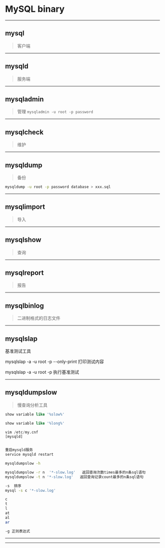 
# MySQL binary


---
## mysql
> 客户端


---
## mysqld
> 服务端


---
## mysqladmin
> 管理
`mysqladmin -u root -p password`


---

## mysqlcheck
> 维护



---
## mysqldump
> 备份


```sh
mysqldump -u root -p password database > xxx.sql

```


---
## mysqlimport
> 导入



---

## mysqlshow
> 查询


---

## mysqlreport
> 报告



---
## mysqlbinlog
> 二进制格式的日志文件



---

## mysqlslap
基准测试工具

mysqlslap -a -u root -p --only-print
打印测试内容

mysqlslap -a -u root -p
执行基准测试


---

## mysqldumpslow
> 慢查询分析工具

```sql
show variable like '%slow%'

show variable like '%long%'

vim /etc/my.cnf
[mysqld]


重启mysqld服务
service mysqld restart

```
```sh
mysqldumpslow -h

mysqldumpslow -r n  '*-slow.log'   返回查询次数times最多的n条sql语句
mysqldumpslow -t n '*-slow.log'   返回查询记录count最多的n条sql语句

-s  排序
mysql -s c '*-slow.log'

c
t
l
at
al
ar

-g 正则表达式

```


---





---

